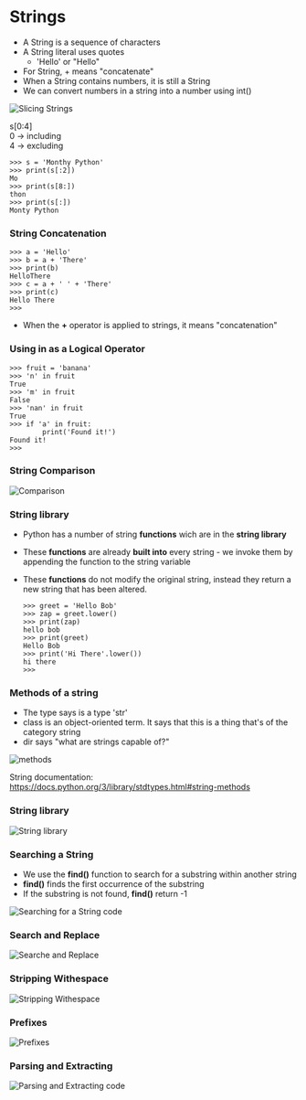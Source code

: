 
# Strings

* A String is a sequence of characters
* A String literal uses quotes
  - 'Hello' or "Hello"
* For String, + means "concatenate"
* When a String contains numbers, it is still a String
* We can convert numbers in a string into a number using int()

![Slicing Strings](https://i.imgur.com/qRVaDJJ.png?1)

s[0:4]  
0 -> including  
4 -> excluding  

    >>> s = 'Monthy Python'
    >>> print(s[:2])  
    Mo  
    >>> print(s[8:])  
    thon  
    >>> print(s[:])  
    Monty Python  


### String Concatenation

    >>> a = 'Hello'  
    >>> b = a + 'There'  
    >>> print(b)  
    HelloThere
    >>> c = a + ' ' + 'There'
    >>> print(c)
    Hello There
    >>> 

* When the **+** operator is applied to strings, it means "concatenation"

### Using in as a Logical Operator

    >>> fruit = 'banana'
    >>> 'n' in fruit
    True
    >>> 'm' in fruit
    False
    >>> 'nan' in fruit
    True
    >>> if 'a' in fruit:
            print('Found it!')
    Found it!
    >>>
    
### String Comparison

![Comparison](https://i.imgur.com/KfseCrA.png)

### String library

* Python has a number of string **functions** wich are in the **string library**
* These **functions** are already **built into** every string - we invoke them by appending the function to the string variable
* These **functions** do not modify the original string, instead they return a new string that has been altered.

      >>> greet = 'Hello Bob'
      >>> zap = greet.lower()
      >>> print(zap)
      hello bob
      >>> print(greet)
      Hello Bob
      >>> print('Hi There'.lower())
      hi there
      >>>
      
### Methods of a string

* The type says is a type 'str'
* class is an object-oriented term. It says that this is a thing that's of the category string
* dir says "what are strings capable of?"

![methods](https://i.imgur.com/3XjRMWD.png)

String documentation: https://docs.python.org/3/library/stdtypes.html#string-methods

### String library

![String library](https://i.imgur.com/rMUSvT3.png)

### Searching a String

* We use the **find()** function to search for a substring within another string
* **find()** finds the first occurrence of the substring
* If the substring is not found, **find()** return -1

![Searching for a String code](https://i.imgur.com/Ug7PC9t.png)

### Search and Replace

![Searche and Replace](https://i.imgur.com/KmJ7IyU.png)

### Stripping Withespace

![Stripping Withespace](https://i.imgur.com/Qe7Vjmv.png)

### Prefixes

![Prefixes](https://i.imgur.com/B7qltEG.png)

### Parsing and Extracting

![Parsing and Extracting code](https://i.imgur.com/sXWwmv0.png)
